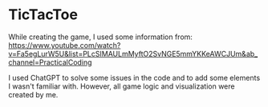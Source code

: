 # TicTacToe

While creating the game, I used some information from:  
https://www.youtube.com/watch?v=Fa5egLurW5U&list=PLcSIMAULmMyftO2SvNGE5mmYKKeAWCJUm&ab_channel=PracticalCoding
  
I used ChatGPT to solve some issues in the code and to add some elements I wasn't familiar with. However, all game logic and visualization were created by me.
